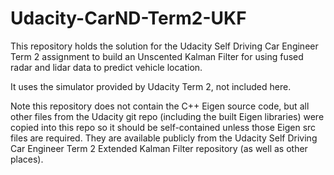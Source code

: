 # Udacity-CarND-Term2-UKF
This repository holds the solution for the Udacity Self Driving Car Engineer Term 2 assignment to build an Unscented Kalman Filter for using fused radar and lidar data to predict vehicle location.

It uses the simulator provided by Udacity Term 2, not included here.

Note this repository does not contain the C++ Eigen source code, but all other files from the Udacity git repo (including the built Eigen libraries) were copied into this repo so it should be self-contained unless those Eigen src files are required.  They are available publicly from the Udacity Self Driving Car Engineer Term 2 Extended Kalman Filter repository (as well as other places).
